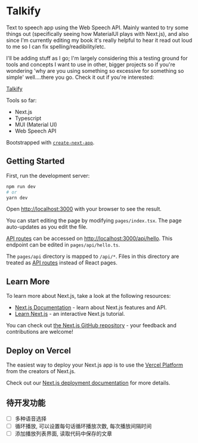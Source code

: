 # Talkify

Text to speech app using the Web Speech API. Mainly wanted to try some things out (specifically seeing how MaterialUI plays with Next.js), and also since I'm currently editing my book it's really helpful to hear it read out loud to me so I can fix spelling/readibility/etc.

I'll be adding stuff as I go; I'm largely considering this a testing ground for tools and concepts I want to use in other, bigger projects so if you're wondering 'why are you using something so excessive for something so simple' well....there you go. Check it out if you're interested:

[Talkify](https://talkify.netlify.app)

Tools so far:

- Next.js
- Typescript
- MUI (Material UI)
- Web Speech API

Bootstrapped with [`create-next-app`](https://github.com/vercel/next.js/tree/canary/packages/create-next-app).

## Getting Started

First, run the development server:

```bash
npm run dev
# or
yarn dev
```

Open [http://localhost:3000](http://localhost:3000) with your browser to see the result.

You can start editing the page by modifying `pages/index.tsx`. The page auto-updates as you edit the file.

[API routes](https://nextjs.org/docs/api-routes/introduction) can be accessed on [http://localhost:3000/api/hello](http://localhost:3000/api/hello). This endpoint can be edited in `pages/api/hello.ts`.

The `pages/api` directory is mapped to `/api/*`. Files in this directory are treated as [API routes](https://nextjs.org/docs/api-routes/introduction) instead of React pages.

## Learn More

To learn more about Next.js, take a look at the following resources:

- [Next.js Documentation](https://nextjs.org/docs) - learn about Next.js features and API.
- [Learn Next.js](https://nextjs.org/learn) - an interactive Next.js tutorial.

You can check out [the Next.js GitHub repository](https://github.com/vercel/next.js/) - your feedback and contributions are welcome!

## Deploy on Vercel

The easiest way to deploy your Next.js app is to use the [Vercel Platform](https://vercel.com/new?utm_medium=default-template&filter=next.js&utm_source=create-next-app&utm_campaign=create-next-app-readme) from the creators of Next.js.

Check out our [Next.js deployment documentation](https://nextjs.org/docs/deployment) for more details.

## 待开发功能
- [ ] 多种语音选择
- [ ] 循环播放, 可以设置每句话循环播放次数, 每次播放间隔时间
- [ ] 添加播放列表界面, 读取代码中保存的文章